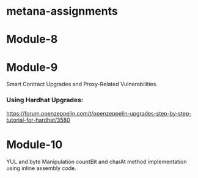 # metana-assignments
# Module-8

# Module-9
  Smart Contract Upgrades and Proxy-Related Vulnerabilities.  
  ### Using Hardhat Upgrades:  
  https://forum.openzeppelin.com/t/openzeppelin-upgrades-step-by-step-tutorial-for-hardhat/3580  
  
# Module-10
YUL and byte Manipulation 
  countBit and charAt method implementation using inline assembly code.
